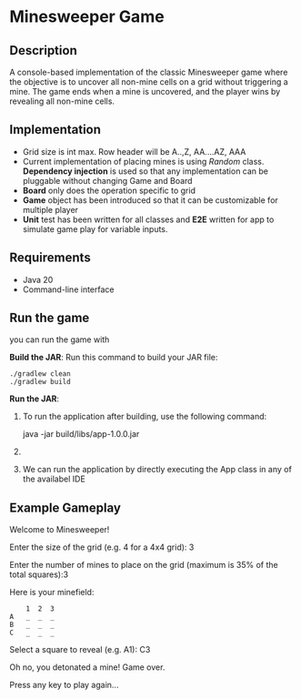 # Minesweeper Game

## Description
A console-based implementation of the classic Minesweeper game where the objective is to uncover all non-mine cells on a grid without triggering a mine. The game ends when a mine is uncovered, and the player wins by revealing all non-mine cells.

## Implementation
- Grid size is int max. Row header will be A..,Z, AA....AZ, AAA
- Current implementation of placing mines is using _Random_ class. **Dependency injection** is used so that any implementation can be pluggable without changing Game and Board
- **Board** only does the operation specific to grid
- **Game** object has been introduced so that it can be customizable for multiple player
- **Unit** test has been written for all classes and **E2E** written for app to simulate game play for variable inputs.

## Requirements
- Java 20
- Command-line interface

## Run the game

you can run the game with

**Build the JAR**: Run this command to build your JAR file:

    ./gradlew clean
    ./gradlew build

**Run the JAR**: 
1. To run the application after building, use the following command:

    java -jar build/libs/app-1.0.0.jar
2. 
2. We can run the application by directly executing the App class in any of the availabel IDE

## Example Gameplay
Welcome to Minesweeper!

Enter the size of the grid (e.g. 4 for a 4x4 grid): 3

Enter the number of mines to place on the grid (maximum is 35% of the total squares):3

Here is your minefield:

        1  2  3
    A   _  _  _
    B   _  _  _
    C   _  _  _


Select a square to reveal (e.g. A1): C3

Oh no, you detonated a mine! Game over.

Press any key to play again...

